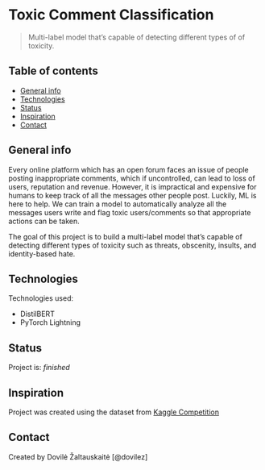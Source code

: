 # Toxic Comment Classification
> Multi-label model that’s capable of detecting different types of of toxicity.

## Table of contents
* [General info](#general-info)
* [Technologies](#technologies)
* [Status](#status)
* [Inspiration](#inspiration)
* [Contact](#contact)

## General info
Every online platform which has an open forum faces an issue of people posting inappropriate comments, which if uncontrolled, can lead to loss of users, reputation and revenue. However, it is impractical and expensive for humans to keep track of all the messages other people post. Luckily, ML is here to help. We can train a model to automatically analyze all the messages users write and flag toxic users/comments so that appropriate actions can be taken.

The goal of this project is to build a multi-label model that’s capable of detecting different types of toxicity such as threats, obscenity, insults, and identity-based hate.

## Technologies
Technologies used:
* DistilBERT 
* PyTorch Lightning

## Status
Project is: _finished_

## Inspiration
Project was created using the dataset from [Kaggle Competition](https://www.kaggle.com/c/jigsaw-toxic-comment-classification-challenge)

## Contact
Created by Dovilė Žaltauskaitė [@dovilez] 
